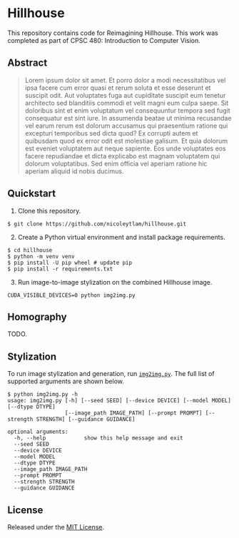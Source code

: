 # Hillhouse

This repository contains code for Reimagining Hillhouse. This work was completed as part of CPSC 480: Introduction to Computer Vision.

## Abstract

> Lorem ipsum dolor sit amet. Et porro dolor a modi necessitatibus vel ipsa facere cum error quasi et rerum soluta et esse deserunt et suscipit odit. Aut voluptates fuga aut cupiditate suscipit eum tenetur architecto sed blanditiis commodi et velit magni eum culpa saepe. Sit doloribus sint et enim voluptatum vel consequuntur tempora sed fugit consequatur est sint iure. In assumenda beatae ut minima recusandae vel earum rerum est dolorum accusamus qui praesentium ratione qui excepturi temporibus sed dicta quod? Ex corrupti autem et quibusdam quod ex error odit est molestiae galisum. Et quia dolorum est eveniet voluptatem aut neque sapiente. Eos unde voluptates eos facere repudiandae et dicta explicabo est magnam voluptatem qui dolorum voluptatibus. Sed enim officia vel aperiam ratione hic aperiam aliquid id nobis ducimus.

## Quickstart

1. Clone this repository.

```
$ git clone https://github.com/nicoleytlam/hillhouse.git
```

2. Create a Python virtual environment and install package requirements.

```
$ cd hillhouse
$ python -m venv venv
$ pip install -U pip wheel # update pip
$ pip install -r requirements.txt
```

3. Run image-to-image stylization on the combined Hillhouse image.

```
CUDA_VISIBLE_DEVICES=0 python img2img.py
```

## Homography

TODO.

## Stylization

To run image stylization and generation, run [`img2img.py`](img2img.py). The full list of supported arguments are shown below.

```
$ python img2img.py -h
usage: img2img.py [-h] [--seed SEED] [--device DEVICE] [--model MODEL] [--dtype DTYPE]
                  [--image_path IMAGE_PATH] [--prompt PROMPT] [--strength STRENGTH] [--guidance GUIDANCE]

optional arguments:
  -h, --help            show this help message and exit
  --seed SEED
  --device DEVICE
  --model MODEL
  --dtype DTYPE
  --image_path IMAGE_PATH
  --prompt PROMPT
  --strength STRENGTH
  --guidance GUIDANCE
```

## License

Released under the [MIT License](LICENSE).
